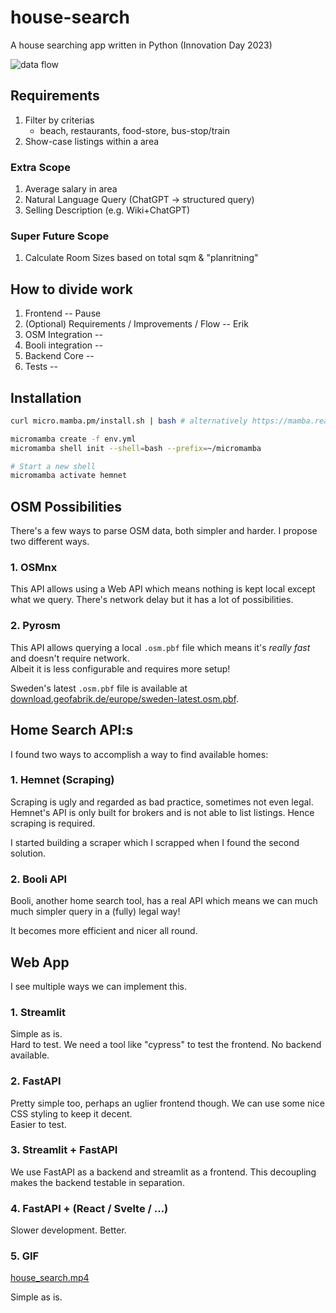 # house-search
A house searching app written in Python (Innovation Day 2023)

![data flow](data.excalidraw.png)

## Requirements

1. Filter by criterias
    - beach, restaurants, food-store, bus-stop/train
2. Show-case listings within a area

### Extra Scope

1. Average salary in area
2. Natural Language Query (ChatGPT -> structured query)
3. Selling Description (e.g. Wiki+ChatGPT)

### Super Future Scope

1. Calculate Room Sizes based on total sqm & "planritning"

## How to divide work

1. Frontend -- Pause
2. (Optional) Requirements / Improvements / Flow -- Erik
3. OSM Integration -- 
4. Booli integration -- 
5. Backend Core -- 
6. Tests -- 

## Installation

```bash
curl micro.mamba.pm/install.sh | bash # alternatively https://mamba.readthedocs.io/en/latest/installation.html

micromamba create -f env.yml
micromamba shell init --shell=bash --prefix=~/micromamba

# Start a new shell
micromamba activate hemnet
```

## OSM Possibilities

There's a few ways to parse OSM data, both simpler and harder. I propose two different ways.

### 1. OSMnx
This API allows using a Web API which means nothing is kept local except what we query. There's network delay but it has a lot of possibilities.

### 2. Pyrosm
This API allows querying a local `.osm.pbf` file which means it's _really fast_ and doesn't require network.  
Albeit it is less configurable and requires more setup!

Sweden's latest `.osm.pbf` file is available at [download.geofabrik.de/europe/sweden-latest.osm.pbf](https://download.geofabrik.de/europe/sweden-latest.osm.pbf).

## Home Search API:s

I found two ways to accomplish a way to find available homes:

### 1. Hemnet (Scraping)
Scraping is ugly and regarded as bad practice, sometimes not even legal.  
Hemnet's API is only built for brokers and is not able to list listings. Hence scraping is required.

I started building a scraper which I scrapped when I found the second solution.

### 2. Booli API
Booli, another home search tool, has a real API which means we can much much simpler query in a (fully) legal way!

It becomes more efficient and nicer all round.

## Web App

I see multiple ways we can implement this. 

### 1. Streamlit
Simple as is.  
Hard to test. We need a tool like "cypress" to test the frontend. No backend available.

### 2. FastAPI
Pretty simple too, perhaps an uglier frontend though. We can use some nice CSS styling to keep it decent.  
Easier to test.

### 3. Streamlit + FastAPI
We use FastAPI as a backend and streamlit as a frontend. This decoupling makes the backend testable in separation.

### 4. FastAPI + (React / Svelte / ...)
Slower development. Better.

### 5. GIF


[house_search.mp4](https://github.com/londogard/house-search/assets/7490199/9cf83ce5-fe68-40aa-ae2c-0354874a1805)


Simple as is.  

